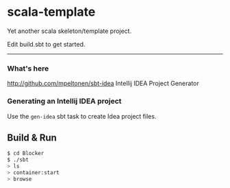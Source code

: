 # scala-template

Yet another scala skeleton/template project.

Edit build.sbt to get started.

-----

### What's here
http://github.com/mpeltonen/sbt-idea Intellij IDEA Project Generator

### Generating an Intellij IDEA project

Use the `gen-idea` sbt task to create Idea project files.

## Build & Run ##                                                                                     
```sh                                                                                                 
$ cd Blocker                                                                                          
$ ./sbt                                                                                               
> ls
> container:start                                                                                     
> browse                                                                                              
```      
